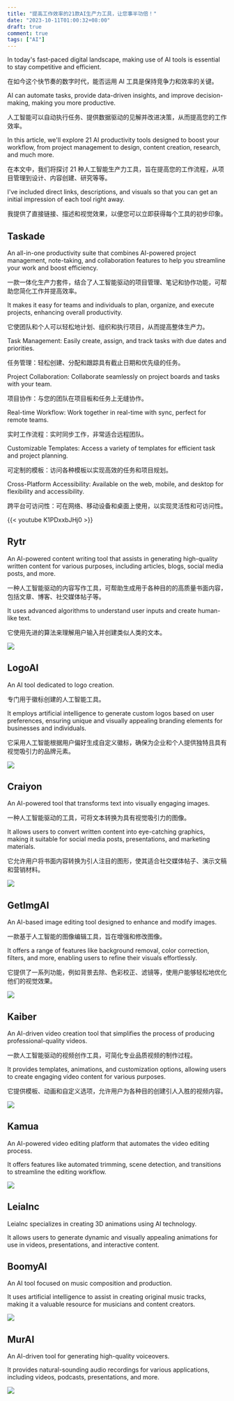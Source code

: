 ```yaml
---
title: "提高工作效率的21款AI生产力工具，让您事半功倍！"
date: "2023-10-11T01:00:32+08:00"
draft: true
comment: true
tags: ["AI"]
---
```


In today's fast-paced digital landscape, making use of AI tools is essential to stay competitive and efficient.

在如今这个快节奏的数字时代，能否运用 AI 工具是保持竞争力和效率的关键。

AI can automate tasks, provide data-driven insights, and improve decision-making, making you more productive.

人工智能可以自动执行任务、提供数据驱动的见解并改进决策，从而提高您的工作效率。

In this article, we'll explore 21 AI productivity tools designed to boost your workflow, from project management to design, content creation, research, and much more.

在本文中，我们将探讨 21 种人工智能生产力工具，旨在提高您的工作流程，从项目管理到设计、内容创建、研究等等。

I've included direct links, descriptions, and visuals so that you can get an initial impression of each tool right away.

我提供了直接链接、描述和视觉效果，以便您可以立即获得每个工具的初步印象。

## Taskade

An all-in-one productivity suite that combines AI-powered project management, note-taking, and collaboration features to help you streamline your work and boost efficiency.

一款一体化生产力套件，结合了人工智能驱动的项目管理、笔记和协作功能，可帮助您简化工作并提高效率。

It makes it easy for teams and individuals to plan, organize, and execute projects, enhancing overall productivity.

它使团队和个人可以轻松地计划、组织和执行项目，从而提高整体生产力。

Task Management: Easily create, assign, and track tasks with due dates and priorities.

任务管理：轻松创建、分配和跟踪具有截止日期和优先级的任务。

Project Collaboration: Collaborate seamlessly on project boards and tasks with your team.

项目协作：与您的团队在项目板和任务上无缝协作。

Real-time Workflow: Work together in real-time with sync, perfect for remote teams.

实时工作流程：实时同步工作，非常适合远程团队。

Customizable Templates: Access a variety of templates for efficient task and project planning.

可定制的模板：访问各种模板以实现高效的任务和项目规划。

Cross-Platform Accessibility: Available on the web, mobile, and desktop for flexibility and accessibility.

跨平台可访问性：可在网络、移动设备和桌面上使用，以实现灵活性和可访问性。

{{< youtube K1PDxxbJHj0 >}}

## Rytr

An AI-powered content writing tool that assists in generating high-quality written content for various purposes, including articles, blogs, social media posts, and more.

一种人工智能驱动的内容写作工具，可帮助生成用于各种目的的高质量书面内容，包括文章、博客、社交媒体帖子等。

It uses advanced algorithms to understand user inputs and create human-like text.

它使用先进的算法来理解用户输入并创建类似人类的文本。

![](https://res.cloudinary.com/practicaldev/image/fetch/s--J-mJslxU--/c_limit%2Cf_auto%2Cfl_progressive%2Cq_auto%2Cw_800/https://appsumo2-cdn.appsumo.com/media/selfsubmissions/images/4_iTbmQfB.png)

## LogoAI

An AI tool dedicated to logo creation.

专门用于徽标创建的人工智能工具。

It employs artificial intelligence to generate custom logos based on user preferences, ensuring unique and visually appealing branding elements for businesses and individuals.

它采用人工智能根据用户偏好生成自定义徽标，确保为企业和个人提供独特且具有视觉吸引力的品牌元素。

![](https://res.cloudinary.com/practicaldev/image/fetch/s--_JeUWiBL--/c_limit%2Cf_auto%2Cfl_progressive%2Cq_auto%2Cw_800/https://global-uploads.webflow.com/648e04d4bbae7004f1b35f15/64e5256a5bd019d04d3f13ff_1ff95d29-cfb0-4fca-9532-906adc3a880e.png)

## Craiyon

An AI-powered tool that transforms text into visually engaging images.

一种人工智能驱动的工具，可将文本转换为具有视觉吸引力的图像。

It allows users to convert written content into eye-catching graphics, making it suitable for social media posts, presentations, and marketing materials.

它允许用户将书面内容转换为引人注目的图形，使其适合社交媒体帖子、演示文稿和营销材料。

![](https://res.cloudinary.com/practicaldev/image/fetch/s--qU9eLdQ4--/c_limit%2Cf_auto%2Cfl_progressive%2Cq_auto%2Cw_800/https://cdn.hashnode.com/res/hashnode/image/upload/v1696527133686/51a20ad4-923d-44eb-919e-99f5271a0941.png)

## GetImgAI

An AI-based image editing tool designed to enhance and modify images.

一款基于人工智能的图像编辑工具，旨在增强和修改图像。

It offers a range of features like background removal, color correction, filters, and more, enabling users to refine their visuals effortlessly.

它提供了一系列功能，例如背景去除、色彩校正、滤镜等，使用户能够轻松地优化他们的视觉效果。

![](https://res.cloudinary.com/practicaldev/image/fetch/s--jWt-VQLj--/c_limit%2Cf_auto%2Cfl_progressive%2Cq_auto%2Cw_800/https://149868225.v2.pressablecdn.com/wp-content/uploads/2023/09/getimgai-3-1024x789.webp)

## Kaiber

An AI-driven video creation tool that simplifies the process of producing professional-quality videos.

一款人工智能驱动的视频创作工具，可简化专业品质视频的制作过程。

It provides templates, animations, and customization options, allowing users to create engaging video content for various purposes.

它提供模板、动画和自定义选项，允许用户为各种目的创建引人入胜的视频内容。

![](https://res.cloudinary.com/practicaldev/image/fetch/s--jo5GXeGt--/c_limit%2Cf_auto%2Cfl_progressive%2Cq_auto%2Cw_800/https://aigear.io/wp-content/uploads/2023/04/Kaiber-min.jpg)

## Kamua

An AI-powered video editing platform that automates the video editing process.

It offers features like automated trimming, scene detection, and transitions to streamline the editing workflow.

![](https://res.cloudinary.com/practicaldev/image/fetch/s--V4Kksvmn--/c_limit%2Cf_auto%2Cfl_progressive%2Cq_auto%2Cw_800/https://f.hellowork.com/bdmtools/2021/03/kamua-1-1167x628.jpg)

## LeiaInc

LeiaInc specializes in creating 3D animations using AI technology.

It allows users to generate dynamic and visually appealing animations for use in videos, presentations, and interactive content.

## BoomyAI

An AI tool focused on music composition and production.

It uses artificial intelligence to assist in creating original music tracks, making it a valuable resource for musicians and content creators.

![](https://res.cloudinary.com/practicaldev/image/fetch/s--rlCL7Qla--/c_limit%2Cf_auto%2Cfl_progressive%2Cq_auto%2Cw_800/https://cdn.hashnode.com/res/hashnode/image/upload/v1696528687931/9d7d4ff1-5238-4d1e-bc1c-d874e7ee63f3.png)

## MurAI

An AI-driven tool for generating high-quality voiceovers.

It provides natural-sounding audio recordings for various applications, including videos, podcasts, presentations, and more.

![](https://res.cloudinary.com/practicaldev/image/fetch/s--PS3MK5Td--/c_limit%2Cf_auto%2Cfl_progressive%2Cq_auto%2Cw_800/https://cdn.hashnode.com/res/hashnode/image/upload/v1696528830409/b9898e2a-5efb-4e8b-b3d7-c847758bb5e3.png)

